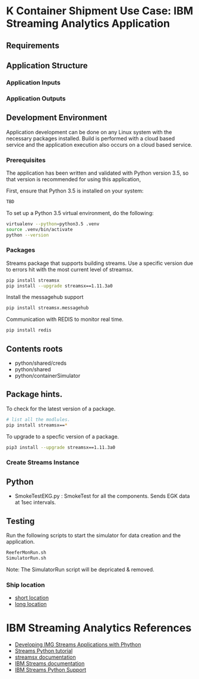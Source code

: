 # K Container Shipment Use Case: IBM Streaming Analytics Application

## Requirements

## Application Structure

### Application Inputs

### Application Outputs

## Development Environment

Application development can be done on any Linux system with the necessary packages installed.
Build is performed with a cloud based service and the application execution also occurs on a 
cloud based service.

### Prerequisites

The application has been written and validated with Python version 3.5, so that version is recommended
for using this application,

First, ensure that Python 3.5 is installed on your system:
```bash
TBD
```

To set up a Python 3.5 virtual environment, do the following:
```bash
virtualenv --python=python3.5 .venv
source .venv/bin/activate
python --version
```
### Packages   

Streams package that supports building streams.  Use a specific version due to errors 
hit with the most current level of streamsx. 
```bash
pip install streamsx
pip install --upgrade streamsx==1.11.3a0
```
Install the messagehub support
```bash
pip install streamsx.messagehub
```
Communication with REDIS to monitor real time.
```bash
pip install redis 
```
## Contents roots
 - python/shared/creds
 - python/shared
 - python/containerSimulator
 

## Package hints.
To check for the latest version of a package. 
```bash
# list all the modlules.
pip install streamsx==*
```

To upgrade to a specfic version of a package. 
```bash
pip3 install --upgrade streamsx==1.11.3a0
```

### Create Streams Instance

## Python
- SmokeTestEKG.py : SmokeTest for all the components. Sends EGK data at 1sec intervals. 
 
## Testing 
Run the following scripts to start the simulator for data creation and the application.
```bash
ReeferMonRun.sh
SimulatorRun.sh
```
Note: The SimulatorRun script will be depricated & removed.

### Ship location
- [short location ](https://www.navcen.uscg.gov/?pageName=AISMessagesA)
- [long location ](https://www.navcen.uscg.gov/?pageName=AISMessage27)


# IBM Streaming Analytics References 
 - [Developing IMG Streams Applications with Phython](http://ibmstreams.github.io/streamsx.documentation/docs/python/1.6/python-appapi-devguide/index.html)
-  [Streams Python tutorial](https://developer.ibm.com/courses/all/streaming-analytics-basics-python-developers/)  
 - [streamsx documentation](https://pypi.org/search/?q=streamsx)
 - [IBM Streams documentation](http://ibmstreams.github.io/streamsx.documentation/) 
 - [IBM Streams Python Support](https://streamsxtopology.readthedocs.io/en/latest/index.html)


